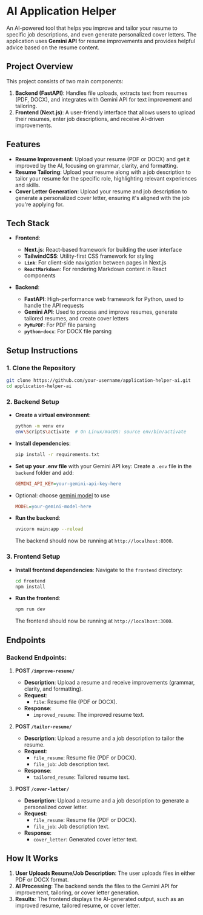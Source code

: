 # **AI Application Helper**

An AI-powered tool that helps you improve and tailor your resume to specific job descriptions, and even generate personalized cover letters. The application uses **Gemini API** for resume improvements and provides helpful advice based on the resume content.

## **Project Overview**

This project consists of two main components:

1. **Backend (FastAPI)**: Handles file uploads, extracts text from resumes (PDF, DOCX), and integrates with Gemini API for text improvement and tailoring.
2. **Frontend (Next.js)**: A user-friendly interface that allows users to upload their resumes, enter job descriptions, and receive AI-driven improvements.

## **Features**

- **Resume Improvement**: Upload your resume (PDF or DOCX) and get it improved by the AI, focusing on grammar, clarity, and formatting.
- **Resume Tailoring**: Upload your resume along with a job description to tailor your resume for the specific role, highlighting relevant experiences and skills.
- **Cover Letter Generation**: Upload your resume and job description to generate a personalized cover letter, ensuring it's aligned with the job you're applying for.

## **Tech Stack**

- **Frontend**:  
  - **Next.js**: React-based framework for building the user interface
  - **TailwindCSS**: Utility-first CSS framework for styling
  - **`Link`**: For client-side navigation between pages in Next.js
  - **`ReactMarkdown`**: For rendering Markdown content in React components

- **Backend**:  
  - **FastAPI**: High-performance web framework for Python, used to handle the API requests
  - **Gemini API**: Used to process and improve resumes, generate tailored resumes, and create cover letters
  - **`PyMuPDF`**: For PDF file parsing
  - **`python-docx`**: For DOCX file parsing

## **Setup Instructions**

### **1. Clone the Repository**

```bash
git clone https://github.com/your-username/application-helper-ai.git
cd application-helper-ai
```

### **2. Backend Setup**

* **Create a virtual environment**:
    ```bash
    python -m venv env
    env\Scripts\activate  # On Linux/macOS: source env/bin/activate
    ```

* **Install dependencies**:
    ```bash
    pip install -r requirements.txt
    ```

* **Set up your .env file** with your Gemini API key:
    Create a `.env` file in the `backend` folder and add:
    ```ini
    GEMINI_API_KEY=your-gemini-api-key-here
    ```
* Optional: choose [gemini model](https://ai.google.dev/gemini-api/docs/models) to use
    ```ini
    MODEL=your-gemini-model-here
    ```

* **Run the backend**:
    ```bash
    uvicorn main:app --reload
    ```
    The backend should now be running at `http://localhost:8000`.

### **3. Frontend Setup**

* **Install frontend dependencies**:
    Navigate to the `frontend` directory:
    ```bash
    cd frontend
    npm install
    ```

* **Run the frontend**:
    ```bash
    npm run dev
    ```
    The frontend should now be running at `http://localhost:3000`.

## **Endpoints**

### **Backend Endpoints**:

1. **POST `/improve-resume/`**
    * **Description**: Upload a resume and receive improvements (grammar, clarity, and formatting).
    * **Request**:
        - `file`: Resume file (PDF or DOCX).
    * **Response**:
        - `improved_resume`: The improved resume text.

2. **POST `/tailor-resume/`**
    * **Description**: Upload a resume and a job description to tailor the resume.
    * **Request**:
        - `file_resume`: Resume file (PDF or DOCX).
        - `file_job`: Job description text.
    * **Response**:
        - `tailored_resume`: Tailored resume text.

3. **POST `/cover-letter/`**
    * **Description**: Upload a resume and a job description to generate a personalized cover letter.
    * **Request**:
        - `file_resume`: Resume file (PDF or DOCX).
        - `file_job`: Job description text.
    * **Response**:
        - `cover_letter`: Generated cover letter text.

## **How It Works**

1. **User Uploads Resume/Job Description**: The user uploads files in either PDF or DOCX format.
2. **AI Processing**: The backend sends the files to the Gemini API for improvement, tailoring, or cover letter generation.
3. **Results**: The frontend displays the AI-generated output, such as an improved resume, tailored resume, or cover letter.

<!--
## **Example Use Cases**

- **Improving Resume**: Upload your resume to fix grammatical issues, improve wording, and enhance formatting.
- **Tailoring Resume to Job**: Upload both your resume and the job description to highlight the most relevant skills and experiences.
- **Generating Cover Letter**: Upload your resume and job description to generate a personalized cover letter that matches the job.
-->

